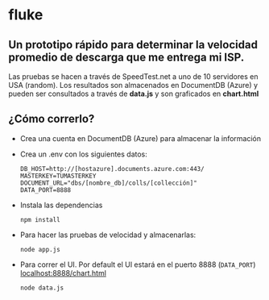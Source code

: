 # fluke

## Un prototipo rápido para determinar la velocidad promedio de descarga que me entrega mi ISP. 

Las pruebas se hacen a través de SpeedTest.net a uno de 10 servidores en USA (random). Los resultados son almacenados en DocumentDB (Azure)
y pueden ser consultados a través de **data.js** y son graficados en **chart.html**


## ¿Cómo correrlo?

- Crea una cuenta en DocumentDB (Azure) para almacenar la información
- Crea un .env con los siguientes datos:
   
   ```
  DB_HOST=http://[hostazure].documents.azure.com:443/
  MASTERKEY=TUMASTERKEY
  DOCUMENT_URL="dbs/[nombre_db]/colls/[collección]"
  DATA_PORT=8888
   ```
- Instala las dependencias
  ```
  npm install
  ```

- Para hacer las pruebas de velocidad y almacenarlas:
  ```
  node app.js
  ```
  
- Para correr el UI. Por default el UI estará en el puerto 8888 (```DATA_PORT```) [localhost:8888/chart.html](http://localhost:8888/chart.html) 
  ```
  node data.js
  ```

